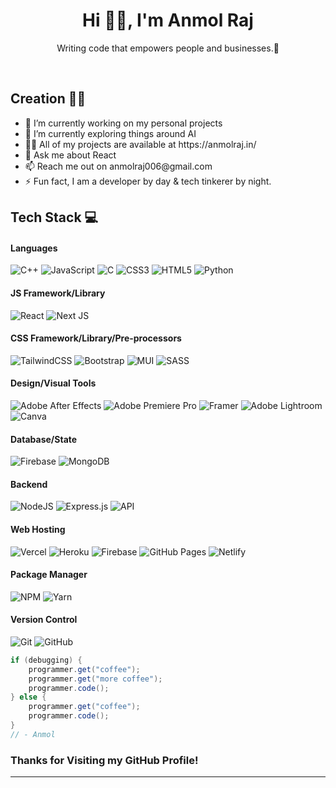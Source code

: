 <h1 align="center"> Hi 👋🏻, I'm Anmol Raj </br> 
</h1>
<p align="center">Writing code that empowers people and businesses.🚀</p>
<p align="center">
 <a href="https://anmolraj.in" target="_blank"><img alt="" src="https://img.shields.io/badge/Portfolio-000?logo=vercel&logoColor=yellow&style=for-the-badge" style="vertical-align:center" /></a>
<a href="https://twitter.com/AnmolRaj006" target="_blank"><img alt="" src="https://img.shields.io/badge/Twitter-000?logo=Twitter&logoColor=1DA1F2&style=for-the-badge" style="vertical-align:center" /></a>
<a href="https://www.linkedin.com/in/anmol-raj-/" target="_blank"><img alt="" src="https://img.shields.io/badge/LinkedIn-000?logo=linkedin&logoColor=0A66C2&style=for-the-badge" style="vertical-align:center" /></a>
<a href="https://www.instagram.com/anmolraj.__/" target="_blank"><img alt="" src="https://img.shields.io/badge/Instagram-000?style=for-the-badge&logo=Instagram&logoColor=E4405F" style="vertical-align:center" /></a></p>

## Creation 👨‍💻

<ul>
<li>🔭 I’m currently working on my personal projects</li>

<li>🌱 I’m currently exploring things around AI</li>

<li>👨‍💻 All of my projects are available at https://anmolraj.in/</li>

<li>💬 Ask me about React</li>

<li>📫 Reach me out on anmolraj006@gmail.com</li>

<li>⚡ Fun fact, I am a developer by day & tech tinkerer by night.</li>
</ul>

## Tech Stack 💻

#### Languages

![C++](https://img.shields.io/badge/-c++-black?logo=c%2B%2B&style=social)
![JavaScript](https://img.shields.io/badge/-JavaScript-000?style=for-the-badge&logo=javascript)
![C](https://img.shields.io/badge/c-000?style=for-the-badge&logo=c&logoColor=white)
![CSS3](https://img.shields.io/badge/-CSS3-000?style=for-the-badge&logo=css3)
![HTML5](https://img.shields.io/badge/-HTML5-000?style=for-the-badge&logo=html5)
![Python](https://img.shields.io/badge/-Python-000?style=for-the-badge&logo=Python)

#### JS Framework/Library

![React](https://img.shields.io/badge/-ReactJS-000?style=for-the-badge&logo=react)
![Next JS](https://img.shields.io/badge/-NextJS-000?style=for-the-badge&logo=next.js)

#### CSS Framework/Library/Pre-processors

![TailwindCSS](https://img.shields.io/badge/-TailwindCSS-000?style=for-the-badge&logo=tailwind-css)
![Bootstrap](https://img.shields.io/badge/-Bootstrap-000?style=for-the-badge&logo=bootstrap)
![MUI](https://img.shields.io/badge/-MUI-000?style=for-the-badge&logo=mui)
![SASS](https://img.shields.io/badge/-SASS-000?style=for-the-badge&logo=sass)

#### Design/Visual Tools

![Adobe After Effects](https://img.shields.io/badge/-Adobe%20After%20Effects-000?style=for-the-badge&logo=Adobe%20After%20Effects&logoColor=white)
![Adobe Premiere Pro](https://img.shields.io/badge/Adobe%20Premiere%20Pro-000?style=for-the-badge&logo=Adobe%20Premiere%20Pro&logoColor=white)
![Framer](https://img.shields.io/badge/-Framer-000?style=for-the-badge&logo=framer)
![Adobe Lightroom](https://img.shields.io/badge/-Adobe%20Lightroom-000?style=for-the-badge&logo=adobe%20lightroom)
![Canva](https://img.shields.io/badge/-Canva-000?style=for-the-badge&logo=canva)

#### Database/State

![Firebase](https://img.shields.io/badge/-Firebase-000?style=for-the-badge&logo=firebase)
![MongoDB](https://img.shields.io/badge/-MongoDB-000?style=for-the-badge&logo=mongodb)

#### Backend

![NodeJS](https://img.shields.io/badge/-NodeJS-000?style=for-the-badge&logo=node.js&logoColor=pink)
![Express.js](https://img.shields.io/badge/-ExpressJS-000?style=for-the-badge&logo=express)
![API](https://img.shields.io/badge/-API-000?style=for-the-badge&logo=fastapi)

#### Web Hosting

![Vercel](https://img.shields.io/badge/-Vercel-000?style=for-the-badge&logo=vercel)
![Heroku](https://img.shields.io/badge/-Heroku-000?style=for-the-badge&logo=heroku)
![Firebase](https://img.shields.io/badge/-Firebase-000?style=for-the-badge&logo=firebase)
![GitHub Pages](https://img.shields.io/badge/-GitHub%20Pages-000?style=for-the-badge&logo=github)
![Netlify](https://img.shields.io/badge/-Netlify-000?style=for-the-badge&logo=netlify)

#### Package Manager

![NPM](https://img.shields.io/badge/-NPM-000?style=for-the-badge&logo=npm)
![Yarn](https://img.shields.io/badge/-yarn-000?style=for-the-badge&logo=yarn)

#### Version Control

![Git](https://img.shields.io/badge/-Git-000?style=for-the-badge&logo=git)
![GitHub](https://img.shields.io/badge/-GitHub-000?style=for-the-badge&logo=github)

```java
if (debugging) {
    programmer.get("coffee");
    programmer.get("more coffee");
    programmer.code();
} else {
    programmer.get("coffee");
    programmer.code();
}
// - Anmol
```

### Thanks for Visiting my GitHub Profile!

---
